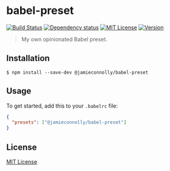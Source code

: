 # babel-preset

[![Build Status][build-status-image]][build-status-url]
[![Dependency status][dependency-status-image]][dependency-status-url]
[![MIT License][license-image]][license-url]
[![Version][version-image]][version-url]

> My own opinionated Babel preset.

## Installation

```
$ npm install --save-dev @jamieconnolly/babel-preset
```

## Usage

To get started, add this to your `.babelrc` file:

```json
{
  "presets": ["@jamieconnolly/babel-preset"]
}
```

## License

[MIT License][license-url]

[build-status-image]: https://api.travis-ci.org/jamieconnolly/babel-preset.svg?branch=master
[build-status-url]: https://travis-ci.org/jamieconnolly/babel-preset

[dependency-status-image]: https://david-dm.org/jamieconnolly/babel-preset/master.svg
[dependency-status-url]: https://david-dm.org/jamieconnolly/babel-preset

[license-image]: https://img.shields.io/badge/license-MIT-blue.svg
[license-url]: https://github.com/jamieconnolly/babel-preset/blob/master/LICENSE

[version-image]: https://img.shields.io/npm/v/@jamieconnolly/babel-preset.svg
[version-url]: https://www.npmjs.com/package/@jamieconnolly/babel-preset
